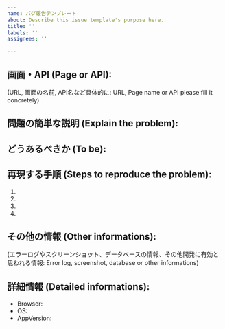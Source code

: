 ```yaml
---
name: バグ報告テンプレート
about: Describe this issue template's purpose here.
title: ''
labels: ''
assignees: ''

---
```


<!-- Bug report format -->
## 画面・API (Page or API):
(URL, 画面の名前, API名など具体的に: URL, Page name or API please fill it concretely)

## 問題の簡単な説明 (Explain the problem):

## どうあるべきか (To be):

## 再現する手順 (Steps to reproduce the problem):
  1.
  2.
  3.
  4.

## その他の情報 (Other informations):
(エラーログやスクリーンショット、データベースの情報、その他開発に有効と思われる情報: Error log, screenshot, database or other informations)

## 詳細情報 (Detailed informations):
- Browser:
- OS:
- AppVersion:
